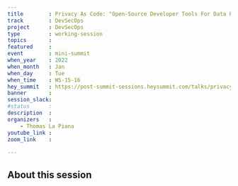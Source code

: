 ```yaml
---
title        : Privacy As Code: "Open-Source Developer Tools For Data Privacy"
track        : DevSecOps
project      : DevSecOps
type         : working-session
topics       :
featured     :
event        : mini-summit
when_year    : 2022
when_month   : Jan
when_day     : Tue
when_time    : WS-15-16
hey_summit   : https://post-summit-sessions.heysummit.com/talks/privacy-as-code-open-source-developer-tools-for-data-privacy/
banner       : 
session_slack:
#status      : 
description  :
organizers   :
    - Thomas La Piana      
youtube_link : 
zoom_link    : 
 
---
```


## About this session
